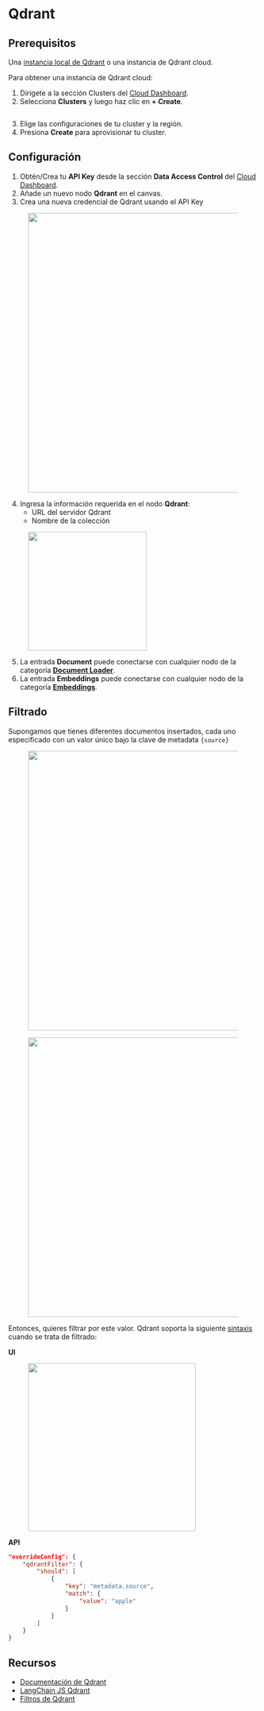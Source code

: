 # Qdrant

## Prerequisitos

Una [instancia local de Qdrant](https://qdrant.tech/documentation/quick-start/) o una instancia de Qdrant cloud.

Para obtener una instancia de Qdrant cloud:

1. Dirígete a la sección Clusters del [Cloud Dashboard](https://cloud.qdrant.io/overview).
2. Selecciona **Clusters** y luego haz clic en **+ Create**.

<figure><img src="../../../.gitbook/assets/qdrant/2.png" alt=""><figcaption></figcaption></figure>

3. Elige las configuraciones de tu cluster y la región.
4. Presiona **Create** para aprovisionar tu cluster.

## Configuración

1. Obtén/Crea tu **API Key** desde la sección **Data Access Control** del [Cloud Dashboard](https://cloud.qdrant.io/overview).
2. Añade un nuevo nodo **Qdrant** en el canvas.
3. Crea una nueva credencial de Qdrant usando el API Key

<figure><img src="../../../.gitbook/assets/qdrant/1.png" alt="" width="563"><figcaption></figcaption></figure>

4. Ingresa la información requerida en el nodo **Qdrant**:
   * URL del servidor Qdrant
   * Nombre de la colección

<figure><img src="../../../.gitbook/assets/qdrant/3.png" alt="" width="239"><figcaption></figcaption></figure>

5. La entrada **Document** puede conectarse con cualquier nodo de la categoría [**Document Loader**](../document-loaders/).
6. La entrada **Embeddings** puede conectarse con cualquier nodo de la categoría [**Embeddings**](../embeddings/).

## Filtrado

Supongamos que tienes diferentes documentos insertados, cada uno especificado con un valor único bajo la clave de metadata `{source}`

<div align="left">

<figure><img src="../../../.gitbook/assets/Screenshot 2024-03-05 141551.png" alt="" width="563"><figcaption></figcaption></figure>

 

<figure><img src="../../../.gitbook/assets/Screenshot 2024-03-05 141619.png" alt="" width="563"><figcaption></figcaption></figure>

</div>

Entonces, quieres filtrar por este valor. Qdrant soporta la siguiente [sintaxis](https://qdrant.tech/documentation/concepts/filtering/#nested-key) cuando se trata de filtrado:

**UI**

<figure><img src="../../../.gitbook/assets/image--1---1---1---1---1---1---1---2---1---1---1-.png" alt="" width="338"><figcaption></figcaption></figure>

**API**

```json
"overrideConfig": {
    "qdrantFilter": {
        "should": [
            {
                "key": "metadata.source",
                "match": {
                    "value": "apple"
                }
            }
        ]
    }
}
```

## Recursos

* [Documentación de Qdrant](https://qdrant.tech/documentation/)
* [LangChain JS Qdrant](https://js.langchain.com/docs/integrations/vectorstores/qdrant)
* [Filtros de Qdrant](https://qdrant.tech/documentation/concepts/filtering/#nested-key)
